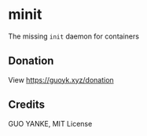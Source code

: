 # minit

The missing `init` daemon for containers

## Donation

View https://guoyk.xyz/donation

## Credits

GUO YANKE, MIT License